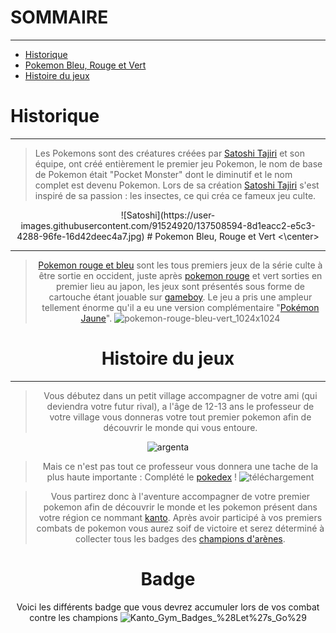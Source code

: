 # SOMMAIRE

---

- [Historique](https://www.notion.so/WikiPokedia-1fd6c6a29b7d4dab98b3af26a4379f48)
- [Pokemon Bleu, Rouge et Vert](https://www.notion.so/WikiPokedia-1fd6c6a29b7d4dab98b3af26a4379f48)
- [Histoire du jeux](https://www.notion.so/WikiPokedia-1fd6c6a29b7d4dab98b3af26a4379f48)

# Historique


---

> Les Pokemons sont des créatures créées par [Satoshi Tajiri](https://fr.wikipedia.org/wiki/Satoshi_Tajiri) et son équipe, ont créé entièrement le premier jeu Pokemon, le nom de base de Pokemon était "Pocket Monster" dont le diminutif et le nom complet est devenu Pokemon. Lors de sa création [Satoshi Tajiri](https://fr.wikipedia.org/wiki/Satoshi_Tajiri) s'est inspiré de sa passion : les insectes, ce qui créa ce fameux jeu culte.

<center>
![Satoshi](https://user-images.githubusercontent.com/91524920/137508594-8d1eacc2-e5c3-4288-96fe-16d42deec4a7.jpg)
# Pokemon Bleu, Rouge et Vert
<\center>

---

> [Pokemon rouge et bleu](https://fr.wikipedia.org/wiki/Pokémon_Rouge_et_Bleu) sont les tous premiers jeux de la série culte à être sortie en occident, juste après [pokemon rouge](https://fr.wikipedia.org/wiki/Pok%C3%A9mon_Rouge_et_Bleu) et vert sorties en premier lieu au japon, les jeux sont présentés sous forme de cartouche étant jouable sur [gameboy](https://fr.wikipedia.org/wiki/Game_Boy). Le jeu a pris une ampleur tellement énorme qu'il a eu une version complémentaire "[Pokémon Jaune](https://fr.wikipedia.org/wiki/Pok%C3%A9mon_Jaune)".
> ![pokemon-rouge-bleu-vert_1024x1024](https://user-images.githubusercontent.com/91524920/137509812-1b0f98b0-b20f-4bb0-926e-b2104af2ce44.jpg)

# Histoire du jeux


---

> Vous débutez dans un petit village accompagner de votre ami (qui deviendra votre futur rival), a l'âge de 12-13 ans le professeur de votre village vous donneras votre tout premier pokemon afin de découvrir le monde qui vous entoure.
> 
![argenta](https://user-images.githubusercontent.com/91524920/137512252-8cda96c6-2dab-4746-bcce-75a8c28019a3.png)

> Mais ce n'est pas tout ce professeur vous donnera une tache de la plus haute importante : Complété le [pokedex](https://fr.wikipedia.org/wiki/Pok%C3%A9dex) !
![téléchargement](https://user-images.githubusercontent.com/91524920/137511802-27311ce6-3300-4f3d-ada7-8192b1b9aa72.png)



> Vous partirez donc à l'aventure accompagner de votre premier pokemon afin de découvrir le monde et les pokemon présent dans votre région ce nommant [kanto](https://pokemon.fandom.com/wiki/Kanto). Après avoir participé à vos premiers combats de pokemon vous aurez soif de victoire et serez déterminé à collecter tous les badges des [champions d'arènes](https://www.pokepedia.fr/Champion_d%27Ar%C3%A8ne).
> 

# Badge

Voici les différents badge que vous devrez accumuler lors de vos combat contre les champions
![Kanto_Gym_Badges_%28Let%27s_Go%29](https://user-images.githubusercontent.com/91524920/137512005-8be7011b-d6d7-45c0-a808-e086f2ce02ff.png)



